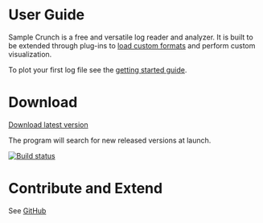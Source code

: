 # User Guide
Sample Crunch is a free and versatile log reader and analyzer. It is built to be extended through plug-ins to [load custom formats](https://github.com/wolkesson/SampleCrunch/wiki/Guide:-Building-a-custom-logfile-parser) and perform custom visualization.

To plot your first log file see the [getting started guide](getting-started.md). 

# Download
[Download latest version](https://github.com/wolkesson/SampleCrunch/releases/latest)

The program will search for new released versions at launch.

[![Build status](https://ci.appveyor.com/api/projects/status/ij9weufu970ohd3q/branch/master?svg=true)](https://ci.appveyor.com/project/wolkesson/samplecrunch-hk97s/branch/master)

# Contribute and Extend
See [GitHub](https://github.com/wolkesson/SampleCrunch)
